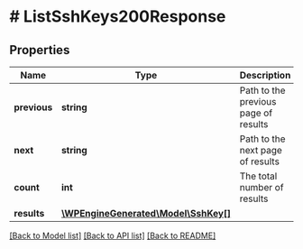 # # ListSshKeys200Response

## Properties

Name | Type | Description | Notes
------------ | ------------- | ------------- | -------------
**previous** | **string** | Path to the previous page of results | [optional]
**next** | **string** | Path to the next page of results | [optional]
**count** | **int** | The total number of results | [optional]
**results** | [**\WPEngineGenerated\Model\SshKey[]**](SshKey.md) |  | [optional]

[[Back to Model list]](../../README.md#models) [[Back to API list]](../../README.md#endpoints) [[Back to README]](../../README.md)
